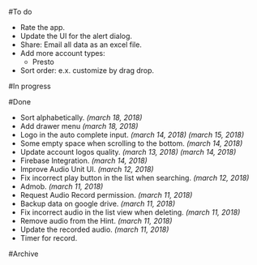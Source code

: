 #To do

- Rate the app.
- Update the UI for the alert dialog.
- Share: Email all data as an excel file.
- Add more account types:
    - Presto
- Sort order: e.x. customize by drag drop.


#In progress

#Done
- Sort alphabetically. _(march 18, 2018)_
- Add drawer menu _(march 18, 2018)_
- Logo in the auto complete input. _(march 14, 2018) (march 15, 2018)_
- Some empty space when scrolling to the bottom. _(march 14, 2018)_
- Update account logos quality. _(march 13, 2018) (march 14, 2018)_
- Firebase Integration. _(march 14, 2018)_
- Improve Audio Unit UI. _(march 12, 2018)_
- Fix incorrect play button in the list when searching. _(march 12, 2018)_
- Admob. _(march 11, 2018)_
- Request Audio Record permission. _(march 11, 2018)_
- Backup data on google drive. _(march 11, 2018)_
- Fix incorrect audio in the list view when deleting. _(march 11, 2018)_
- Remove audio from the Hint. _(march 11, 2018)_
- Update the recorded audio. _(march 11, 2018)_
- Timer for record.


#Archive